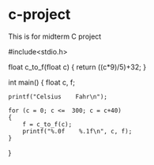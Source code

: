 # c-project
This is for midterm C project

#include<stdio.h>

float c_to_f(float c)
{
    return ((c*9)/5)+32;
}

int main()
{
    float c, f;

    printf("Celsius    Fahr\n");

    for (c = 0; c <=  300; c = c+40)
    {
        f = c_to_f(c);
        printf("%.0f    %.1f\n", c, f);
    }
}
